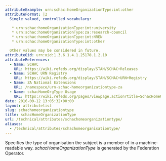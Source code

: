 ```yaml
---
attributeExample: urn:schac:homeOrganizationType:int:other
attributeFormat: |2
  Single valued, controlled vocabulary:

   * urn:schac:homeOrganizationType:int:university
   * urn:schac:homeOrganizationType:za:research-council
   * urn:schac:homeOrganizationType:int:NREN
   * urn:schac:homeOrganizationType:int:other

  Other values may be considered in future.
attributeOid: urn:oid:1.3.6.1.4.1.25178.1.2.10
attributeReferences:
  - Name: SCHAC
    URL: https://wiki.refeds.org/display/STAN/SCHAC+Releases
  - Name: SCHAC URN Registry
    URL: https://wiki.refeds.org/display/STAN/SCHAC+URN+Registry
  - Name: ZA National Extensions
    URL: /namespace/urn-schac-homeorganizationtype-za
  - Name: schacHomeOrgType Usage
    URL: https://wiki.refeds.org/pages/viewpage.action?title=SchacHomeOrgType+usage&spaceKey=STAN
date: 2016-09-12 13:05:32+00:00
layout: attributelist
slug: schachomeorganizationtype
title: schacHomeOrganizationType
url: /technical/attributes/schachomeorganizationtype/
aliases:
  - /technical/attributes/schachomeorganisationtype/
---
```


Specifies the type of organisation the subject is a member of in a machine-readable way. _schacHomeOrganizationType_ is generated by the Federation Operator.
